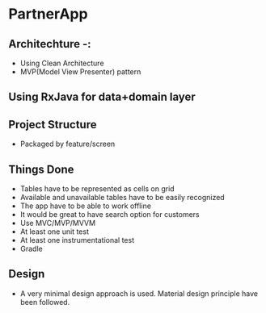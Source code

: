# PartnerApp
## Architechture -:
* Using Clean Architecture
* MVP(Model View Presenter) pattern

## Using RxJava for data+domain layer

## Project Structure 
* Packaged by feature/screen

## Things Done
* Tables have to be represented as cells on grid 
* Available and unavailable tables have to be easily recognized 
* The app have to be able to work offline 
* It would be great to have search option for customers 
* Use MVC/MVP/MVVM 
* At least one unit test 
* At least one instrumentational test
* Gradle 

## Design
* A very minimal design approach is used. Material design principle have been followed. 

